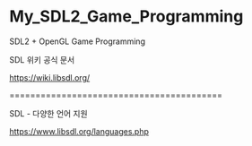 # My_SDL2_Game_Programming
SDL2 + OpenGL Game Programming

SDL 위키 공식 문서

https://wiki.libsdl.org/

=========================================

SDL - 다양한 언어 지원

https://www.libsdl.org/languages.php
